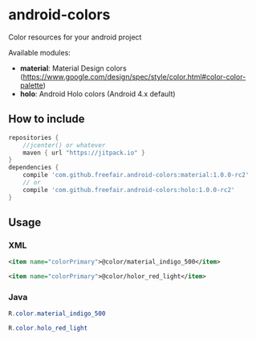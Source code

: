 # android-colors
Color resources for your android project

Available modules:
- **material**: Material Design colors (https://www.google.com/design/spec/style/color.html#color-color-palette)
- **holo**: Android Holo colors (Android 4.x default)

## How to include
```gradle
repositories { 
    //jcenter() or whatever
    maven { url "https://jitpack.io" }
}
dependencies {
    compile 'com.github.freefair.android-colors:material:1.0.0-rc2'
    // or
    compile 'com.github.freefair.android-colors:holo:1.0.0-rc2'
}
```

## Usage
### XML
```xml
<item name="colorPrimary">@color/material_indigo_500</item>
```
```xml
<item name="colorPrimary">@color/holor_red_light</item>
```
### Java
```java
R.color.material_indigo_500
```
```java
R.color.holo_red_light
```
